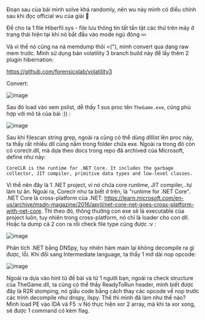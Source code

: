 Đoạn sau của bài mình solve khá randomly, nên wu này mình có điều chỉnh sau khi đọc official wu của giải 🐸

Đề cho ta 1 file Hiberfil.sys - file lưu thông tin tất tần tật các thứ trên máy ở trạng thái hiện tại khi nó bắt đầu vào mode ngủ đông 💤

Và vì thế nó cũng na ná memdump thôi <("), mình convert qua dạng raw mem trước. Mình sử dụng bản volatility 3 branch build này để lấy thêm 2 plugin hibernation:

https://github.com/forensicxlab/volatility3

Convert:

![image](https://github.com/NVex0/uWU/assets/113530029/48ecd17a-55d3-4243-a72a-92b93ddafad5)

Sau đó load vào xem pslist, dễ thấy 1 sus proc tên `TheGame.exe`, cũng phù hợp với mô tả của bài :)) :

![image](https://github.com/NVex0/uWU/assets/113530029/9a59a13a-058a-4456-a353-c1bc470b66c5)

Sau khi filescan string grep, ngoài ra cũng có thể dùng dlllist lên proc này, ta thấy rất nhiều dll cùng nằm trong folder chứa exe. Ngoài ra trong đó còn có coreclr.dll, mà dựa theo docs trong repo đã archived của Microsoft, define như này:

`CoreCLR is the runtime for .NET Core. It includes the garbage collector, JIT compiler, primitive data types and low-level classes.`

Vì thế nên đây là 1 .NET project, vì nó chứa core runtime, JIT compiler,..tự làm tự ăn. Ngoài ra, Coreclr như ta biết ở trên, là "runtime for .NET Core". .NET Core là cross-platform của .NET: https://learn.microsoft.com/en-us/archive/msdn-magazine/2016/april/net-core-net-goes-cross-platform-with-net-core. Thì theo đó, thông thường con exe sẽ là executable của project luôn, tuy nhiên trong cross-platform, nó chỉ là loader cho con dll. Hoặc ta dump cả 2 con ra rồi check file type cũng được :v :

![image](https://github.com/NVex0/uWU/assets/113530029/6592b8d9-2421-4bf5-9292-472f97696771)

Phân tích .NET bằng DNSpy, tuy nhiên hàm main lại không decompile ra gì được, lỗi. Khi đổi sang Intermediate language, ta thấy 1 mớ dài nop opcode:

![image](https://github.com/NVex0/uWU/assets/113530029/440ebb1d-2397-46c8-a34c-89ec09014ad2)

Ngoài ra dựa vào hint từ đề bài và từ 1 người bạn, ngoài ra check structure của TheGame.dll, ta cũng có thể thấy ReadyToRun header, mình biết được đây là R2R stomping, nó giấu code bằng cách thay các opcode về nop trước các trình decompile như dnspy, ilspy. Thế thì mình đã làm như thế nào? Mình load PE vào IDA và F5 :v 
Nó thực hiện xor 2 array, mà khi ta xor xong, sẽ được 1 command có kèm flag.

